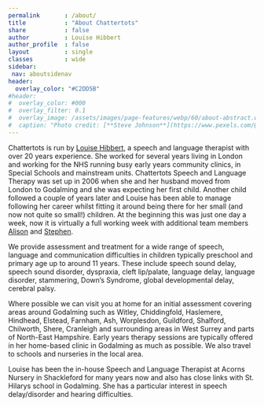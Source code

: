 ```yaml
---
permalink       : /about/
title           : "About Chattertots"
share           : false
author          : Louise Hibbert
author_profile  : false
layout          : single
classes         : wide
sidebar:
 nav: aboutsidenav
header:
  overlay_color: "#C2DD5B"
#header:
#  overlay_color: #000
#  overlay_filter: 0.1
#  overlay_image: /assets/images/page-features/webp/60/about-abstract.webp
#  caption: "Photo credit: [**Steve Johnson**](https://www.pexels.com/@steve)"
---
```

Chattertots is run by [Louise Hibbert](/louise), a speech and language therapist with over 20 years experience.  She worked for several years living in London and working for the NHS running busy early years community clinics, in Special Schools and mainstream units.  Chattertots Speech and Language Therapy was set up in 2006 when she and her husband moved from London to Godalming and she was expecting her first child.  Another child followed a couple of years later and Louise has been able to manage following her career whilst fitting it around being there for her small (and now not quite so small!) children.  At the beginning this was just one day a week, now it is virtually a full working week with additional team members [Alison](/alison) and [Stephen](/stephen).

We provide assessment and treatment for a wide range of speech, language and communication difficulties in children typically preschool and primary age up to around 11 years.  These include speech sound delay, speech sound disorder, dyspraxia, cleft lip/palate, language delay, language disorder, stammering, Down’s Syndrome, global developmental delay, cerebral palsy.   

Where possible we can visit you at home for an initial assessment covering areas around Godalming such as Witley, Chiddingfold, Haslemere, Hindhead, Elstead, Farnham, Ash, Worplesdon, Guildford, Shalford, Chilworth, Shere, Cranleigh and surrounding areas in West Surrey and parts of North-East Hampshire.  Early years therapy sessions are typically offered in her home-based clinic in Godalming as much as possible. We also travel to schools and nurseries in the local area.  

Louise has been the in-house Speech and Language Therapist at Acorns Nursery in Shackleford for many years now and also has close links with St. Hilarys school in Godalming.  She has a particular interest in speech delay/disorder and hearing difficulties.  